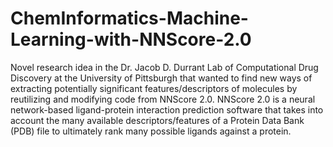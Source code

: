 # ChemInformatics-Machine-Learning-with-NNScore-2.0

Novel research idea in the Dr. Jacob D. Durrant Lab of Computational Drug Discovery at the University of Pittsburgh that wanted to find new ways of extracting potentially significant features/descriptors of molecules by reutilizing and modifying code from NNScore 2.0. NNScore 2.0 is a neural network-based ligand-protein interaction prediction software that takes into account the many available descriptors/features of a Protein Data Bank (PDB) file to ultimately rank many possible ligands against a protein. 
